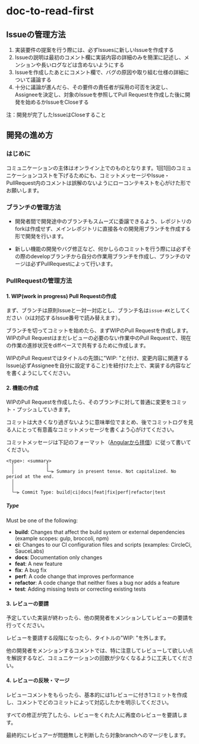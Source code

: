 # doc-to-read-first

## Issueの管理方法

1. 実装要件の提案を行う際には、必ずIssuesに新しいIssueを作成する
1. Issueの説明は最初のコメント欄に実装内容の詳細のみを簡潔に記述し、メンションや長いログなどは含めないようにする
1. Issueを作成したあとにコメント欄で、バグの原因や取り組む仕様の詳細について議論する
1. 十分に議論が進んだら、その要件の責任者が採用の可否を決定し、Assigneeを決定し、対象のIssueを参照してPull Requestを作成した後に開発を始めるかIssueをCloseする

注：開発が完了したIssueはCloseすること

## 開発の進め方

### はじめに

コミュニケーションの主体はオンライン上でのものとなります。1回1回のコミュニケーションコストを下げるためにも、コミットメッセージやIssue・PullRequest内のコメントは誤解のないようにローコンテキストを心がけた形でお願いします。

### ブランチの管理方法

- 開発者間で開発途中のブランチもスムーズに委譲できるよう、レポジトリのforkは作成せず、メインレポジトリに直接各々の開発用ブランチを作成する形で開発を行います。

- 新しい機能の開発やバグ修正など、何かしらのコミットを行う際には必ずその際のdevelopブランチから自分の作業用ブランチを作成し、ブランチのマージは必ずPullRequestによって行います。

### PullRequestの管理方法

#### 1. WIP(work in progress) Pull Requestの作成

まず、ブランチは原則Issueと一対一対応とし、ブランチ名は`issue-#X`としてください（`X`は対応するIssue番号で読み替えます）。

ブランチを切ってコミットを始めたら、まずWIPのPull Requestを作成します。 WIPのPull Requestはまだレビューの必要のない作業中のPull Requestで、現在の作業の進捗状況をdiffベースで共有するために作成します。

WIPのPull Requestではタイトルの先頭に"WIP: "と付け、変更内容に関連するIssue(必ずAssigneeを自分に設定すること)を紐付けた上で、実装する内容などを書くようにしてください。

#### 2. 機能の作成

WIPのPull Requestを作成したら、そのブランチに対して普通に変更をコミット・プッシュしていきます。

コミットは大きくなり過ぎないように意味単位でまとめ、後でコミットログを見る人にとって有意義なコミットメッセージを書くよう心がけてください。

コミットメッセージは下記のフォーマット（[Angularから拝借](https://github.com/angular/angular/blob/main/CONTRIBUTING.md#commit)）に従って書いてください。

```
<type>: <summary>
  │            │
  │            └─⫸ Summary in present tense. Not capitalized. No period at the end.
  │       
  │
  └─⫸ Commit Type: build|ci|docs|feat|fix|perf|refactor|test
```

##### Type

Must be one of the following:

* **build**: Changes that affect the build system or external dependencies (example scopes: gulp, broccoli, npm)
* **ci**: Changes to our CI configuration files and scripts (examples: CircleCi, SauceLabs)
* **docs**: Documentation only changes
* **feat**: A new feature
* **fix**: A bug fix
* **perf**: A code change that improves performance
* **refactor**: A code change that neither fixes a bug nor adds a feature
* **test**: Adding missing tests or correcting existing tests

#### 3. レビューの要請

予定していた実装が終わったら、他の開発者をメンションしてレビューの要請を行ってください。

レビューを要請する段階になったら、タイトルの"WIP: "を外します。

他の開発者をメンションするコメントでは、特に注意してレビューして欲しい点を解説するなど、コミュニケーションの回数が少なくなるように工夫してください。

#### 4. レビューの反映・マージ

レビューコメントをもらったら、基本的には1レビューに付き1コミットを作成し、コメントでどのコミットによって対応したかを明示してください。

すべての修正が完了したら、レビューをくれた人に再度のレビューを要請します。

最終的にレビュアーが問題無しと判断したら対象branchへのマージをします。
